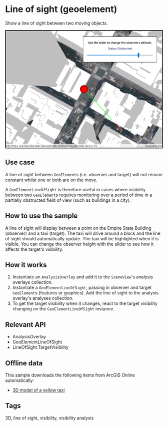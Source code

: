 # Line of sight (geoelement)

Show a line of sight between two moving objects.

![Image of line of sight geoelement](LineOfSightGeoElement.jpg)

## Use case

A line of sight between `GeoElement`s (i.e. observer and target) will not remain constant whilst one or both are on the move.

A `GeoElementLineOfSight` is therefore useful in cases where visibility between two `GeoElement`s requires monitoring over a period of time in a partially obstructed field of view
(such as buildings in a city).

## How to use the sample

A line of sight will display between a point on the Empire State Building (observer) and a taxi (target).
The taxi will drive around a block and the line of sight should automatically update.
The taxi will be highlighted when it is visible. You can change the observer height with the slider to see how it affects the target's visibility.

## How it works

1. Instantiate an `AnalysisOverlay` and add it to the `SceneView`'s analysis overlays collection.
2. Instantiate a `GeoElementLineOfSight`, passing in observer and target `GeoElement`s (features or graphics). Add the line of sight to the analysis overlay's analyses collection.
3. To get the target visibility when it changes, react to the target visibility changing on the `GeoElementLineOfSight` instance.

## Relevant API

* AnalysisOverlay
* GeoElementLineOfSight
* LineOfSight.TargetVisibility

## Offline data

This sample downloads the following items from ArcGIS Online automatically:

* [3D model of a yellow taxi](https://www.arcgis.com/home/item.html?id=3af5cfec0fd24dac8d88aea679027cb9)

## Tags

3D, line of sight, visibility, visibility analysis